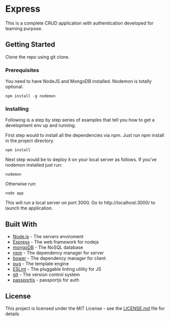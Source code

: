 # Express

This is a complete CRUD application with authentication developed for learning purpose.

## Getting Started

Clone the repo using git clone.

### Prerequisites

You need to have NodeJS and MongoDB installed. Nodemon is totally optional.

```
npm install -g nodemon
```

### Installing

Following is a step by step series of examples that tell you how to get a development env up and running.

First step would to install all the dependencies via npm. Just run npm install in the project directory.

```
npm install
```
Next step would be to deploy it on your local server as follows.
If you've nodemon installed just run:
```
nodemon
```
Otherwise run:
```
node app
```

This will run a local server on port 3000. Go to http://localhost:3000/ to launch the application.
## Built With

* [Node.js](https://nodejs.org/en/docs/) - The servers enviroment
* [Express](https://expressjs.com/) - The web framework for nodejs
* [mongoDB](https://www.mongodb.com/) - The NoSQL database
* [npm](https://www.npmjs.com/) - The dependency manager for server
* [bower](https://bower.io/) - The dependency manager for client
* [pug](https://pugjs.org/api/getting-started.html) - The template engine
* [ESLint](https://eslint.org/) - The pluggable linting utility for JS
* [git](https://git-scm.com/) - The version control system
* [passportjs](http://www.passportjs.org/) - passportjs for auth

## License

This project is licensed under the MIT License - see the [LICENSE.md](LICENSE.md) file for details
